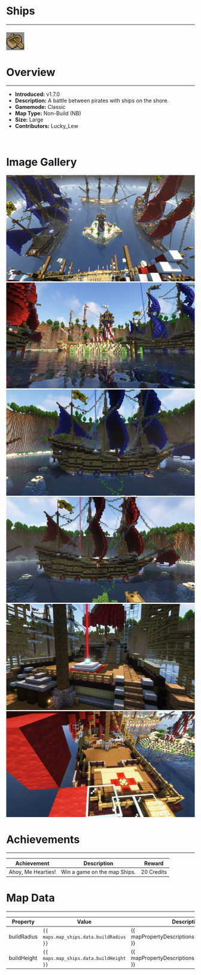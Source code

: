 # Ships

---

#### ![shipsicon](../assets/icons/maps/ships-icon.jpg)

# Overview

---

- **Introduced:** v1.7.0
- **Description:** A battle between pirates with ships on the shore.
- **Gamemode:** Classic
- **Map Type:** Non-Build (NB)
- **Size:** Large
- **Contributors:** Lucky_Lew

<br />

# Image Gallery

![Ships - Overview](../assets/maps/ships/ships-overview.jpg)
![Ships - Middle](../assets/maps/ships/ships-middle.jpg)
![Ships - Blue Boat](../assets/maps/ships/ships-blueboat.jpg)
![Ships - Red Boat](../assets/maps/ships/ships-redboat.jpg)
![Ships - Beacon](../assets/maps/ships/ships-beacon.jpg)
![Ships - Spawn](../assets/maps/ships/ships-spawn.jpg)

# Achievements

---

| Achievement        | Description                  | Reward     |
| ------------------ | ---------------------------- | ---------- |
| Ahoy, Me Hearties! | Win a game on the map Ships. | 20 Credits |

# Map Data

---

| Property    | Value                                   | Description                                       |
| ----------- | --------------------------------------- | ------------------------------------------------- |
| buildRadius | `{{ maps.map_ships.data.buildRadius }}` | {{ mapPropertyDescriptions.buildRadius.classic }} |
| buildHeight | `{{ maps.map_ships.data.buildHeight }}` | {{ mapPropertyDescriptions.buildHeight.classic }} |
